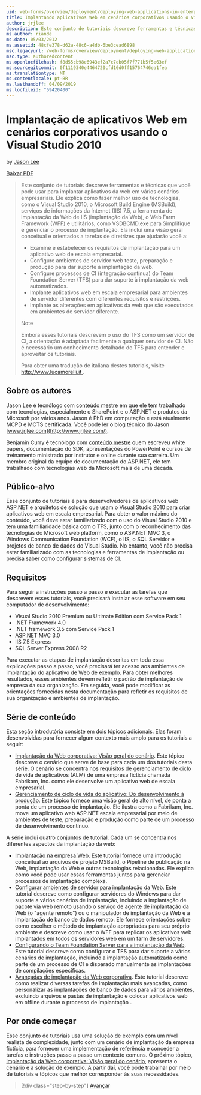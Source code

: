 ```yaml
---
uid: web-forms/overview/deployment/deploying-web-applications-in-enterprise-scenarios/deploying-web-applications-in-enterprise-scenarios
title: Implantando aplicativos Web em cenários corporativos usando o Visual Studio 2010 | Microsoft Docs
author: jrjlee
description: Este conjunto de tutoriais descreve ferramentas e técnicas que você pode usar para implantar aplicativos da web em vários cenários empresariais. Ele explica como fazer melhor uso...
ms.author: riande
ms.date: 05/03/2012
ms.assetid: 48cfe378-d62a-48c6-a4db-6be3cead6898
msc.legacyurl: /web-forms/overview/deployment/deploying-web-applications-in-enterprise-scenarios/deploying-web-applications-in-enterprise-scenarios
msc.type: authoredcontent
ms.openlocfilehash: f8d55cb98e6943ef2a7c7eb05f7f771b5f5e63ef
ms.sourcegitcommit: 0f1119340e4464720cfd16d0ff15764746ea1fea
ms.translationtype: MT
ms.contentlocale: pt-BR
ms.lasthandoff: 04/09/2019
ms.locfileid: "59420400"
---
```

# <a name="deploying-web-applications-in-enterprise-scenarios-using-visual-studio-2010"></a>Implantação de aplicativos Web em cenários corporativos usando o Visual Studio 2010

by [Jason Lee](https://github.com/jrjlee)

[Baixar PDF](https://msdnshared.blob.core.windows.net/media/MSDNBlogsFS/prod.evol.blogs.msdn.com/CommunityServer.Blogs.Components.WeblogFiles/00/00/00/63/56/8130.DeployingWebAppsInEnterpriseScenarios.pdf)

> Este conjunto de tutoriais descreve ferramentas e técnicas que você pode usar para implantar aplicativos da web em vários cenários empresariais. Ele explica como fazer melhor uso de tecnologias, como o Visual Studio 2010, o Microsoft Build Engine (MSBuild), serviços de informações da Internet (IIS) 7.5, a ferramenta de implantação da Web de IIS (implantação da Web), o Web Farm Framework (WFF) e utilitários, como VSDBCMD.exe para Simplifique e gerenciar o processo de implantação. Ela inclui uma visão geral conceitual e orientados a tarefas de diretrizes que ajudarão você a:
> 
> - Examine e estabelecer os requisitos de implantação para um aplicativo web de escala empresarial.
> - Configure ambientes de servidor web teste, preparação e produção para dar suporte à implantação da web.
> - Configure processos de CI (integração contínua) do Team Foundation Server (TFS) para dar suporte à implantação da web automatizados.
> - Implante aplicativos web em escala empresarial para ambientes de servidor diferentes com diferentes requisitos e restrições.
> - Implante as alterações em aplicativos da web que são executados em ambientes de servidor diferente.
> 
> > [!NOTE]
> > Embora esses tutoriais descrevem o uso do TFS como um servidor de CI, a orientação é adaptada facilmente a qualquer servidor de CI. Não é necessário um conhecimento detalhado do TFS para entender e aproveitar os tutoriais.
> 
> 
> Para obter uma tradução de italiana destes tutoriais, visite [ http://www.lucamorelli.it ](http://www.lucamorelli.it).


## <a name="about-the-authors"></a>Sobre os autores

Jason Lee é tecnólogo com [conteúdo mestre](http://www.contentmaster.com/) em que ele tem trabalhado com tecnologias, especialmente o SharePoint e o ASP.NET e produtos da Microsoft por vários anos. Jason é PhD em computação e está atualmente MCPD e MCTS certificada. Você pode ler o blog técnico do Jason [www.jrjlee.com](http://www.jrjlee.com/).

Benjamin Curry é tecnólogo com [conteúdo mestre](http://www.contentmaster.com/) quem escreveu white papers, documentação do SDK, apresentações do PowerPoint e cursos de treinamento ministrado por instrutor e online durante sua carreira. Um membro original da equipe de documentação do ASP.NET, ele tem trabalhado com tecnologias web da Microsoft mais de uma década.

## <a name="target-audience"></a>Público-alvo

Esse conjunto de tutoriais é para desenvolvedores de aplicativos web ASP.NET e arquitetos de solução que usam o Visual Studio 2010 para criar aplicativos web em escala empresarial. Para obter o valor máximo do conteúdo, você deve estar familiarizado com o uso do Visual Studio 2010 e tem uma familiaridade básica com o TFS, junto com o reconhecimento das tecnologias do Microsoft web platform, como o ASP.NET MVC 3, o Windows Communication Foundation (WCF), o IIS, o SQL Servidor e projetos de banco de dados do Visual Studio. No entanto, você não precisa estar familiarizado com as tecnologias e ferramentas de implantação ou precisa saber como configurar sistemas de CI.

## <a name="requirements"></a>Requisitos

Para seguir a instruções passo a passo e executar as tarefas que descrevem esses tutoriais, você precisará instalar esse software em seu computador de desenvolvimento:

- Visual Studio 2010 Premium ou Ultimate Edition com Service Pack 1
- .NET Framework 4.0
- .NET framework 3.5 com Service Pack 1
- ASP.NET MVC 3.0
- IIS 7.5 Express
- SQL Server Express 2008 R2

Para executar as etapas de implantação descritas em toda essa explicações passo a passo, você precisará ter acesso aos ambientes de implantação do aplicativo de Web de exemplo. Para obter melhores resultados, esses ambientes devem refletir o padrão de implantação de empresa da sua organização. Em seguida, você pode modificar as orientações fornecidas nesta documentação para refletir os requisitos de sua organização e ambientes de implantação.

## <a name="series-contents"></a>Série de conteúdo

Esta seção introdutória consiste em dois tópicos adicionais. Elas foram desenvolvidas para fornecer algum contexto mais amplo para os tutoriais a seguir:

- [Implantação da Web corporativa: Visão geral do cenário](enterprise-web-deployment-scenario-overview.md). Este tópico descreve o cenário que serve de base para cada um dos tutoriais desta série. O cenário se concentra nos requisitos de gerenciamento de ciclo de vida de aplicativos (ALM) de uma empresa fictícia chamada Fabrikam, Inc. como ele desenvolve um aplicativo web de escala empresarial.
- [Gerenciamento de ciclo de vida do aplicativo: Do desenvolvimento à produção](application-lifecycle-management-from-development-to-production.md). Este tópico fornece uma visão geral de alto nível, de ponta a ponta de um processo de implantação. Ele ilustra como a Fabrikam, Inc. move um aplicativo web ASP.NET escala empresarial por meio de ambientes de teste, preparação e produção como parte de um processo de desenvolvimento contínuo.

A série inclui quatro conjuntos de tutorial. Cada um se concentra nos diferentes aspectos da implantação da web:

- [Implantação na empresa Web](../web-deployment-in-the-enterprise/web-deployment-in-the-enterprise.md). Este tutorial fornece uma introdução conceitual ao arquivos de projeto MSBuild, o Pipeline de publicação na Web, implantação da Web e outras tecnologias relacionadas. Ele explica como você pode usar essas ferramentas juntos para gerenciar processos de implantação complexa.
- [Configurar ambientes de servidor para implantação da Web](../configuring-server-environments-for-web-deployment/configuring-server-environments-for-web-deployment.md). Este tutorial descreve como configurar servidores do Windows para dar suporte a vários cenários de implantação, incluindo a implantação de pacote via web remoto usando o serviço de agente de implantação da Web (o "agente remoto") ou o manipulador de implantação da Web e a implantação de banco de dados remoto. Ele fornece orientações sobre como escolher o método de implantação apropriadas para seu próprio ambiente e descreve como usar o WFF para replicar os aplicativos web implantados em todos os servidores web em um farm de servidores.
- [Configurando o Team Foundation Server para a implantação da Web](../configuring-team-foundation-server-for-web-deployment/configuring-team-foundation-server-for-web-deployment.md). Este tutorial descreve como configurar o TFS para dar suporte a vários cenários de implantação, incluindo a implantação automatizada como parte de um processo de CI e disparado manualmente as implantações de compilações específicas.
- [Avançadas de implantação da Web corporativa](../advanced-enterprise-web-deployment/advanced-enterprise-web-deployment.md). Este tutorial descreve como realizar diversas tarefas de implantação mais avançadas, como personalizar as implantações de banco de dados para vários ambientes, excluindo arquivos e pastas de implantação e colocar aplicativos web em offline durante o processo de implantação .

## <a name="where-to-start"></a>Por onde começar

Esse conjunto de tutoriais usa uma solução de exemplo com um nível realista de complexidade, junto com um cenário de implantação da empresa fictícia, para fornecer uma implementação de referência e conceder a tarefas e instruções passo a passo um contexto comuns. O próximo tópico, [implantação da Web corporativa: Visão geral do cenário](enterprise-web-deployment-scenario-overview.md), apresenta o cenário e a solução de exemplo. A partir daí, você pode trabalhar por meio de tutoriais e tópicos que melhor corresponder às suas necessidades.

> [!div class="step-by-step"]
> [Avançar](enterprise-web-deployment-scenario-overview.md)
